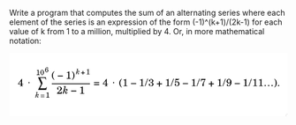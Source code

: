 Write a program that computes the sum of an alternating series where each element of the series is an expression of the form (-1)^(k+1)/(2k-1) for each value of k from 1 to a million, multiplied by 4. Or, in more mathematical notation:

![equation](equation.png)
